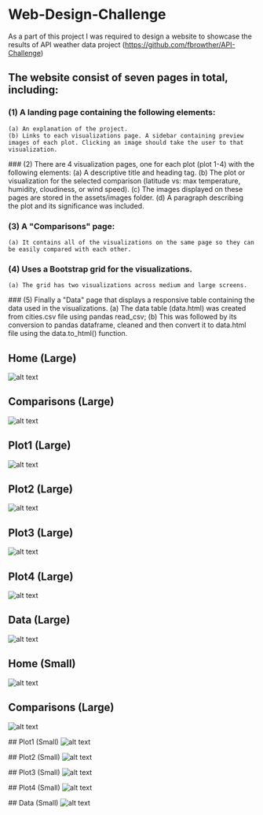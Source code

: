 # Web-Design-Challenge
As a part of this project I was required to design a website to showcase the results of API weather data project (https://github.com/fbrowther/API-Challenge) 

## The website consist of seven pages in total, including:

### (1) A landing page containing the following elements:
    (a) An explanation of the project.
    (b) Links to each visualizations page. A sidebar containing preview images of each plot. Clicking an image should take the user to that visualization.

### (2) There are 4 visualization pages, one for each plot (plot 1-4) with the following elements:
    (a) A descriptive title and heading tag.
    (b) The plot or visualization for the selected comparison (latitude vs: max temperature, humidity, cloudiness, or wind speed). 
    (c) The images displayed on these pages are stored in the assets/images folder.
    (d) A paragraph describing the plot and its significance was included.

### (3) A "Comparisons" page:
    (a) It contains all of the visualizations on the same page so they can be easily compared with each other.

### (4) Uses a Bootstrap grid for the visualizations.
    (a) The grid has two visualizations across medium and large screens.

### (5) Finally a "Data" page that displays a responsive table containing the data used in the visualizations.
    (a) The data table (data.html) was created from cities.csv file using pandas read_csv; 
    (b) This was followed by its conversion to pandas dataframe, cleaned and then convert it to data.html file using the data.to_html() function.


## Home (Large)
![alt text](https://github.com/fbrowther/Web-Design-Challenge/blob/main/Images%20for%20readme/Large/Home.png)


## Comparisons (Large)
![alt text](https://github.com/fbrowther/Web-Design-Challenge/blob/main/Images%20for%20readme/Large/Comparisons.png)


## Plot1 (Large)
![alt text](https://github.com/fbrowther/Web-Design-Challenge/blob/main/Images%20for%20readme/Large/Plot%201.png)


## Plot2 (Large)
![alt text](https://github.com/fbrowther/Web-Design-Challenge/blob/main/Images%20for%20readme/Large/Plot%202.png)


## Plot3 (Large)
![alt text](https://github.com/fbrowther/Web-Design-Challenge/blob/main/Images%20for%20readme/Large/Plot%203.png)


## Plot4 (Large)
![alt text](https://github.com/fbrowther/Web-Design-Challenge/blob/main/Images%20for%20readme/Large/Plot%204.png)


## Data (Large)
![alt text](https://github.com/fbrowther/Web-Design-Challenge/blob/main/Images%20for%20readme/Large/Data.png)


## Home (Small)
![alt text](https://github.com/fbrowther/Web-Design-Challenge/blob/main/Images%20for%20readme/Small/Home%20-%20Small.png)


## Comparisons (Large)
![alt text](https://github.com/fbrowther/Web-Design-Challenge/blob/main/Images%20for%20readme/Small/Comparisons%20-%20Small.png)


## Plot1 (Small)
![alt text](https://github.com/fbrowther/Web-Design-Challenge/blob/main/Images%20for%20readme/Small/Plot%201%20-%20Small.png)


## Plot2 (Small)
![alt text](https://github.com/fbrowther/Web-Design-Challenge/blob/main/Images%20for%20readme/Small/Plot%202%20-%20Small.png)


## Plot3 (Small)
![alt text](https://github.com/fbrowther/Web-Design-Challenge/blob/main/Images%20for%20readme/Small/Plot%203%20-%20Small.png)


## Plot4 (Small)
![alt text](https://github.com/fbrowther/Web-Design-Challenge/blob/main/Images%20for%20readme/Small/Plot%204%20-%20Small.png)


## Data (Small)
![alt text](https://github.com/fbrowther/Web-Design-Challenge/blob/main/Images%20for%20readme/Small/Data%20-Small.png)

